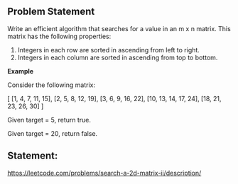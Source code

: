## Problem Statement
Write an efficient algorithm that searches for a value in an m x n matrix. This matrix has the following properties:

1. Integers in each row are sorted in ascending from left to right.
2. Integers in each column are sorted in ascending from top to bottom.

**Example**

Consider the following matrix:

[
  [1,   4,  7, 11, 15],
  [2,   5,  8, 12, 19],
  [3,   6,  9, 16, 22],
  [10, 13, 14, 17, 24],
  [18, 21, 23, 26, 30]
]

Given target = 5, return true.

Given target = 20, return false.

## Statement: 
https://leetcode.com/problems/search-a-2d-matrix-ii/description/